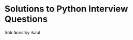 Solutions to Python Interview Questions
===========================================

Solutions by ikaul
